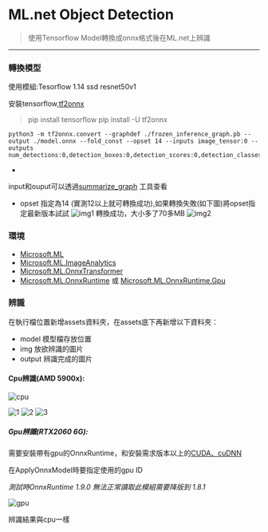 ﻿# ML.net Object Detection

> 使用Tensorflow Model轉換成onnx格式後在ML.net上辨識

---

### 轉換模型

使用模組:Tesorflow 1.14 ssd resnet50v1

安裝tensorflow,[tf2onnx](https://github.com/onnx/tensorflow-onnx)

> pip install tensorflow
> pip install -U tf2onnx

```python3
python3 -m tf2onnx.convert --graphdef ./frozen_inference_graph.pb --output ./model.onnx --fold_const --opset 14 --inputs image_tensor:0 --outputs num_detections:0,detection_boxes:0,detection_scores:0,detection_classes:0
```

*
input和ouput可以透過[summarize_graph](https://github.com/onnx/tensorflow-onnx/blob/master/README.md#tool-to-get-graph-inputs--outputs)
工具查看
* opset 指定為14 (實測12以上就可轉換成功),如果轉換失敗(如下圖)將opset指定最新版本試試
  ![img1](./img/img1.png)
  轉換成功，大小多了70多MB
  ![img2](./img/img2.png)

### 環境

* [Microsoft.ML](https://www.nuget.org/packages/Microsoft.ML/)
* [Microsoft.ML.ImageAnalytics](https://www.nuget.org/packages/Microsoft.ML.ImageAnalytics/)
* [Microsoft.ML.OnnxTransformer](https://www.nuget.org/packages/Microsoft.ML.OnnxTransformer/)
* [Microsoft.ML.OnnxRuntime](https://www.nuget.org/packages/Microsoft.ML.OnnxRuntime)
  或 [Microsoft.ML.OnnxRuntime.Gpu](https://www.nuget.org/packages/Microsoft.ML.OnnxRuntime.Gpu)

### 辨識

在執行檔位置新增assets資料夾，在assets底下再新增以下資料夾：

* model 模型檔存放位置
* img 放欲辨識的圖片
* output 辨識完成的圖片

#### Cpu辨識(AMD 5900x):

![cpu](./img/cpu.png)

![1](./img/result1.jpg)
![2](./img/result2.jpg)
![3](./img/result3.jpg)

##### Gpu辨識(RTX2060 6G):

需要安裝帶有gpu的OnnxRuntime，和安裝需求版本以上的[CUDA、cuDNN](https://onnxruntime.ai/docs/execution-providers/CUDA-ExecutionProvider.html#requirements)

在ApplyOnnxModel時要指定使用的gpu ID

*測試時OnnxRuntime 1.9.0 無法正常讀取此模組需要降版到 1.8.1*

![gpu](./img/gpu.png)

辨識結果與cpu一樣